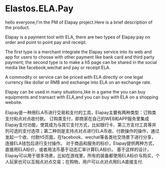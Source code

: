 # Elastos.ELA.Pay
hello everyone,I'm the PM of Elapay project.Here is a brief description of the product.

Elapay is a payment tool with ELA, there are two types of Elapay:pay on order and point to point pay and receipt.

The first type is  a merchant integrate the Elapay service into its web and app for users to choose with other payment like bank card and third party payment; the second type is to make a h5 page can be shared in the social media like facebook,wechat and pay or receipt ELA.

A commodity or service can be priced with ELA directly or one legal currency like dollar or RMB and exchange into ELA
on an exchange rate.

Elapay can be used in many situations,like in a game the you can buy equipments and transact with ELA,and you can buy with ELA
on a shopping website.


Elapay是一种用ELA币进行交易和支付的工具，Elapay主要有两种类型：订购类支付和点对点收付款。
订购类支付，即商家在自己的WEB和APP服务里集成Elapay支付功能，使其成为与其它支付方式，比如银行卡、第三方支付工具等并列可选的支付选项；第二种则是支持点对点进行ELA币收、付款操作的操作，通过发起一个收、付款h5页面，在facebook、wechat等各类社交场景下进行分享，连接ELA钱包后进行支付操作。
对于商品和服务的标价，Elapay提供两种方式，直接用ELA标价，或者用法币基于动态汇率计算ELA标价。
基于这样的设计，Elapay可以用于很多场景，比如在游戏里，所有的装备都使用ELA标价与购买，个人玩家也可以互相点对点交易；在购物，用户可以点对点用ELA直接支付.

